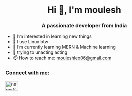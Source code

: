 <h1 align="center">Hi 👋, I'm moulesh</h1>
<h3 align="center">A passionate developer from India</h3>


- 👀 I’m interested in learning new things
- 🐧 I use Linux btw 
- 🌱 I’m currently learning MERN & Machine learning
- 👊 trying to unacting acting
- 📫 How to reach me: mouleshleo06@gmail.com

<h3 align="left">Connect with me:</h3>
<p align="left">
<a href="https://linkedin.com/in/https://www.linkedin.com/in/moulesh-g-s-17b1bb1b4/" target="blank"><img align="center" src="https://raw.githubusercontent.com/rahuldkjain/github-profile-readme-generator/master/src/images/icons/Social/linked-in-alt.svg" alt="https://www.linkedin.com/in/moulesh-g-s-17b1bb1b4/" height="30" width="40" /></a>
</p>
<!---
mouleshleo/mouleshleo is a ✨ special ✨ repository because its `README.md` (this file) appears on your GitHub profile.
You can click the Preview link to take a look at your changes.
--->

